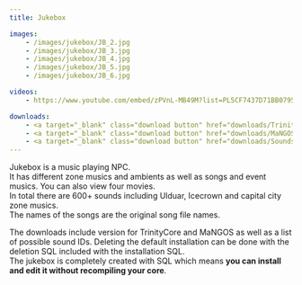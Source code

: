 ```yaml
---
title: Jukebox

images:
    - /images/jukebox/JB_2.jpg
    - /images/jukebox/JB_3.jpg
    - /images/jukebox/JB_4.jpg
    - /images/jukebox/JB_5.jpg
    - /images/jukebox/JB_6.jpg

videos:
    - https://www.youtube.com/embed/zPVnL-MB49M?list=PL5CF7437D71BB0795

downloads:
    - <a target="_blank" class="download button" href="downloads/Trinity_Jukebox.sql" onClick="ga('send', 'event', 'Download', 'click', 'Jukebox TrinityCore');">TrinityCore</a>
    - <a target="_blank" class="download button" href="downloads/MaNGOS_Jukebox.sql" onClick="ga('send', 'event', 'Download', 'click', 'Jukebox MaNGOS');">MaNGOS</a>
    - <a target="_blank" class="download button" href="downloads/Sounds.html" onClick="ga('send', 'event', 'Download', 'click', 'Jukebox SoundIDs');">All soundIDs</a>
---
```


Jukebox is a music playing NPC.  
It has different zone musics and ambients as well as songs and event musics. You can also view four movies.  
In total there are 600+ sounds including Ulduar, Icecrown and capital city zone musics.  
The names of the songs are the original song file names.  

The downloads include version for TrinityCore and MaNGOS as well as a list of possible sound IDs.
Deleting the default installation can be done with the deletion SQL included with the installation SQL.  
The jukebox is completely created with SQL which means **you can install and edit it without recompiling your core**.  
